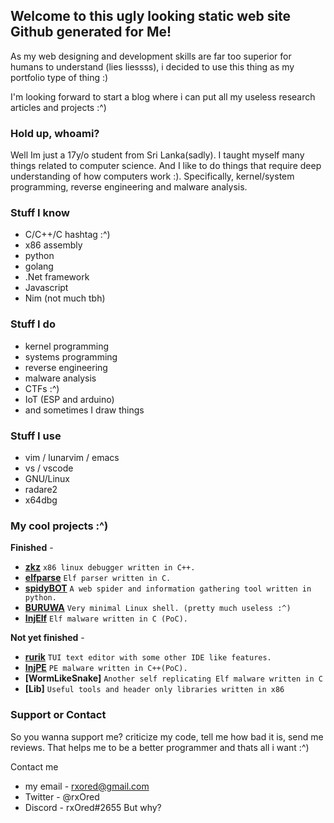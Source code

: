 ## Welcome to this ugly looking static web site Github generated for Me!

As my web designing and development skills are far too superior for humans to understand (lies liessss), i decided to use this thing as my portfolio type of thing :)

I'm looking forward to start a blog where i can put all my useless research articles and projects :^)

### Hold up, whoami?

Well Im just a 17y/o student from Sri Lanka(sadly). I taught myself many things related to computer science. And I like to do things that require deep understanding of how computers work :). Specifically, kernel/system programming, reverse engineering and malware analysis.

### Stuff I know

- C/C++/C hashtag :^)
- x86 assembly
- python
- golang
- .Net framework
- Javascript
- Nim (not much tbh)

### Stuff I do

- kernel programming
- systems programming
- reverse engineering
- malware analysis
- CTFs :^)
- IoT (ESP and arduino)
- and sometimes I draw things

### Stuff I use

- vim / lunarvim / emacs
- vs / vscode
- GNU/Linux
- radare2
- x64dbg

### My cool projects :^)

**Finished** - 
- **[zkz](https://github.com/rxOred/zkz.git)** `x86 linux debugger written in C++.`
- **[elfparse](https://github.com/rxOred/elfparse.git)** `Elf parser written in C.`
- **[spidyBOT](https://github.com/rxOred/spidyBOT.git)** `A web spider and information gathering tool written in python.`
- **[BURUWA](https://github.com/rxOred/BURUWA.git)** `Very minimal Linux shell. (pretty much useless :^)`
- **[InjElf](https://github.com/rxOred/InjElf.git)** `Elf malware written in C (PoC).`

**Not yet finished** -
- **[rurik](https://github.com/rxOred/rurik.git)** `TUI text editor with some other IDE like features.`
- **[InjPE](https://github.com/rxOred/InjPE.git)** `PE malware written in C++(PoC).`
- **[WormLikeSnake]** `Another self replicating Elf malware written in C`
- **[Lib]** `Useful tools and header only libraries written in x86`

### Support or Contact

So you wanna support me? criticize my code, tell me how bad it is, send me reviews. That helps me to be a better programmer and thats all i want :^)

Contact me
- my email - rxored@gmail.com
- Twitter - @rxOred
- Discord - rxOred#2655 
But why?
